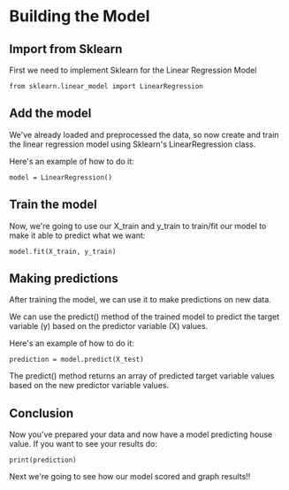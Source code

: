 # Building the Model

## Import from Sklearn

First we need to implement Sklearn for the Linear Regression Model

```
from sklearn.linear_model import LinearRegression
```

## Add the model

We've already loaded and preprocessed the data, so now create and train the linear regression model using Sklearn's LinearRegression class. 

Here's an example of how to do it:

```
model = LinearRegression()
```

## Train the model

Now, we're going to use our X_train and y_train to train/fit our model to make it able to predict what we want:

```
model.fit(X_train, y_train)
```

## Making predictions

After training the model, we can use it to make predictions on new data. 

We can use the predict() method of the trained model to predict the target variable (y) based on the predictor variable (X) values. 

Here's an example of how to do it:

```
prediction = model.predict(X_test)
```

The predict() method returns an array of predicted target variable values based on the new predictor variable values.

## Conclusion

Now you've prepared your data and now have a model predicting house value. If you want to see your results do:

```
print(prediction)
```

Next we're going to see how our model scored and graph results!!
